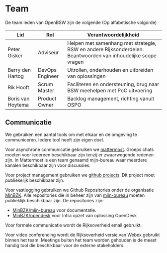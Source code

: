 # Team

De team leden van OpenBSW zijn de volgende (Op alfabetische volgorde)

| Lid               | Rol             | Verantwoordelijkheid                                                                                          |
| ----------------- | --------------- | ------------------------------------------------------------------------------------------------------------- |
| Peter Gisker      | Adviseur        | Helpen met samenhang met strategie, BSW en andere Rijksonderdelen. Beantwoorden van inhoudelijke scope vragen |
| Berry den Hartog  | DevOps Engineer | Uitrollen, onderhouden en uitbreiden van oplossingen                                                          |
| Rik Hooft         | Scrum Master    | Faciliteren en ondersteuning, brug naar BSW meehelpen met PoC uitvoering                                      |
| Boris van Hoytema | Product Owner   | Backlog management, richting vanuit OSPO                                                                      |

## Communicatie

We gebruiken een aantal tools om met elkaar en de omgeving te communiceren. Iedere tool heeft zijn eigen doel.

Voor asynchrone communicatie gebruiken we [mattermost](https://digilab.overheid.nl/chat). Groeps chats moeten voor iedereen beschikbaar zijn tenzij er zwaarwegende redenen zijn. In Mattermost is een team genaamd mijn-bureau waar meerdere kanalen beschikbaar zijn voor discussies.

Voor project management gebruiken we [github projects](https://github.com/orgs/MinBZK/projects/22). Dit project moet publiekelijk beschikbaar zijn.

Voor vastlegging gebruiken we Github Repositories onder de organisatie [MinBZK](https://github.com/orgs/MinBZK/repositories). Alle repositories die in beheer zijn van [mijn-bureau](https://github.com/orgs/MinBZK/teams/mijn-bureau/repositories) moeten publieklijk beschikbaar zijn. De repositories zijn:

- [MinBZK/mijn-bureau](https://github.com/MinBZK/mijn-bureau) voor documentatie.
- [MinBZK/opendesk](https://github.com/MinBZK/opendesk) voor Infra opzet van oplossing OpenDesk

Voor formele communicatie wordt de Rijksoverheid email gebruikt.

Voor video conferencing wordt de Rijksoverheid versie van Webex gebruikt binnen het team. Meetings buiten het team worden gehouden is de meest handig tool die beschikbaar voor de externe stakeholders.

